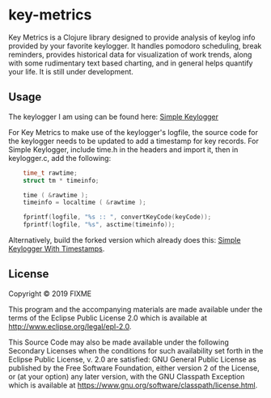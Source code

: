 # key-metrics

Key Metrics is a Clojure library designed to provide analysis of keylog info provided by your favorite keylogger. It handles pomodoro scheduling, break reminders, provides historical data for visualization of work trends, along with some rudimentary text based charting, and in general helps quantify your life. It is still under development. 

## Usage
The keylogger I am using can be found here: [Simple Keylogger](https://simple-keylogger.github.io) 

For Key Metrics to make use of the keylogger's logfile, the source code for the keylogger needs to be updated to add a timestamp for key records. For Simple Keylogger, include time.h in the headers and import it, then in keylogger.c, add the following: 

```c
    time_t rawtime;
    struct tm * timeinfo;

    time ( &rawtime );
    timeinfo = localtime ( &rawtime );

    fprintf(logfile, "%s :: ", convertKeyCode(keyCode));
    fprintf(logfile, "%s", asctime(timeinfo));
```

Alternatively, build the forked version which already does this: [Simple Keylogger With Timestamps](https://github.com/justin-roche/simple-keylogger).

## License

Copyright © 2019 FIXME

This program and the accompanying materials are made available under the
terms of the Eclipse Public License 2.0 which is available at
http://www.eclipse.org/legal/epl-2.0.

This Source Code may also be made available under the following Secondary
Licenses when the conditions for such availability set forth in the Eclipse
Public License, v. 2.0 are satisfied: GNU General Public License as published by
the Free Software Foundation, either version 2 of the License, or (at your
option) any later version, with the GNU Classpath Exception which is available
at https://www.gnu.org/software/classpath/license.html.
